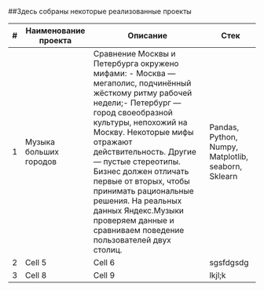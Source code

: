 ##Здесь собраны некоторые реализованные проекты

| # | Наименование проекта | Описание | Стек |
|----------|----------|----------|----------|
| 1    | Музыка больших городов   | Сравнение Москвы и Петербурга окружено мифами: - Москва — мегаполис, подчинённый жёсткому ритму рабочей недели;- Петербург — город своеобразной культуры, непохожий на Москву. Некоторые мифы отражают действительность. Другие — пустые стереотипы. Бизнес должен отличать первые от вторых, чтобы принимать рациональные решения. На реальных данных Яндекс.Музыки проверяем данные и сравниваем поведение пользователей двух столиц.| Pandas, Python, Numpy, Matplotlib, seaborn, Sklearn   |
| 2    | Cell 5   | Cell 6   |sgsfdgsdg |
| 3    | Cell 8   | Cell 9   |lkjl;k    |
